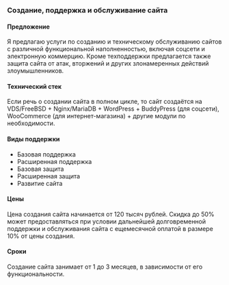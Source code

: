 ### Создание, поддержка и обслуживание сайта

#### Предложение

Я предлагаю услуги по созданию и техническому обслуживанию сайтов с различной функциональной наполненностью, включая соцсети и электронную коммерцию. Кроме техподдержки предлагается также защита сайта от атак, вторжений и других злонамеренных действий злоумышленников.

#### Технический стек

Если речь о создании сайта в полном цикле, то сайт создаётся на VDS/FreeBSD + Nginx/MariaDB + WordPress + BuddyPress (для соцсети), WooCommerce (для интернет-магазина) + другие модули по необходимости.

#### Виды поддержки

- Базовая поддержка
- Расширенная поддержка
- Базовая защита
- Расширенная защита
- Развитие сайта

#### Цены

Цена создания сайта начинается от 120 тысяч рублей. Скидка до 50% может предоставляться при условии дальнейшей долговременной поддержки и обслуживания сайта с ещемесячной оплатой в размере 10% от цены создания.

#### Сроки

Создание сайта занимает от 1 до 3 месяцев, в зависимости от его функциональности.
